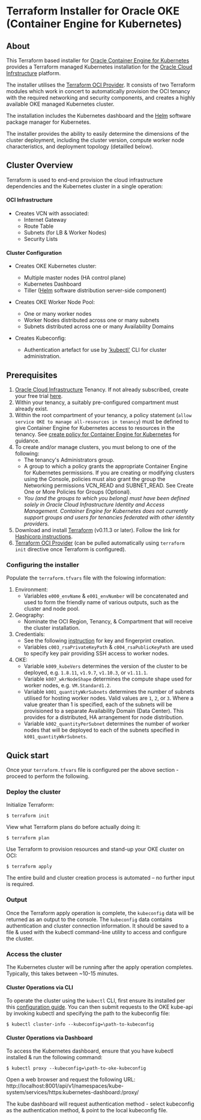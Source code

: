 [terraform]: https://terraform.io
[oci]: https://cloud.oracle.com/en_US/cloud-infrastructure
[oke]: https://cloud.oracle.com/containers/kubernetes-engine
[oci-provider]: https://www.terraform.io/docs/providers/oci/index.html
[oci-signup]: https://cloud.oracle.com/tryit
[kubectl]: https://kubernetes.io/docs/tasks/tools/install-kubectl/
[ocs-k]:https://docs.oracle.com/cd/E52668_01/E88884/html/pref.html

# Terraform Installer for Oracle OKE (Container Engine for Kubernetes)

## About

This Terraform based installer for [Oracle Container Engine for Kubernetes][oke] provides a Terraform managed Kubernetes installation for the [Oracle Cloud Infrstructure][oci] platform.

The installer utilises the [Terraform OCI Provider][oci-provider].
It consists of two Terraform modules which work in concert to automatically provision the OCI tenancy with the required networking and security components, and creates a highly available OKE managed Kubernetes cluster.

The installation includes the Kubernetes dashboard and the [Helm](https://helm.sh/) software package manager for Kubernetes.

The installer provides the ability to easily determine the dimensions of the cluster deployment, including the cluster version, compute worker node characteristics, and deployment topology (detailled below).

## Cluster Overview

Terraform is used to end-end provision the cloud infrastructure dependencies and the Kubernetes cluster in a single operation:

#### OCI Infrastructure

 - Creates VCN with associated:
   - Internet Gateway
   - Route Table
   - Subnets (for LB & Worker Nodes)
   - Security Lists

#### Cluster Configuration

 - Creates OKE Kubernetes cluster:
   - Multiple master nodes (HA control plane)
   - Kubernetes Dashboard
   - Tiller ([Helm](https://helm.sh/) software distribution server-side component)

 - Creates OKE Worker Node Pool:
   - One or many worker nodes
   - Worker Nodes distributed across one or many subnets
   - Subnets distributed across one or many Availability Domains

 - Creates Kubeconfig:
   - Authentication artefact for use by ['kubectl'][kubectl] CLI for cluster administration.

## Prerequisites

1. [Oracle Cloud Infrastructure][oci] Tenancy. If not already subscribed, create your free trial [here][oci-signup].
2. Within your tenancy, a suitably pre-configured compartment must already exist.
3. Within the root compartment of your tenancy, a policy statement (`allow service OKE to manage all-resources in tenancy`) must be defined to give Container Engine for Kubernetes access to resources in the tenancy. See [create policy for Container Engine for Kubernetes](https://docs.cloud.oracle.com/iaas/Content/ContEng/Concepts/contengpolicyconfig.htm#PolicyPrerequisitesService) for guidance.
4. To create and/or manage clusters, you must belong to one of the following:
   - The tenancy's Administrators group.
   - A group to which a policy grants the appropriate Container Engine for Kubernetes permissions. If you are creating or modifying clusters using the Console, policies must also grant the group the Networking permissions VCN_READ and SUBNET_READ. See Create One or More Policies for Groups (Optional).
   - _You (and the groups to which you belong) must have been defined solely in Oracle Cloud Infrastructure Identity and Access Management. Container Engine for Kubernetes does not currently support groups and users for tenancies federated with other identity providers._
5. Download and install [Terraform][terraform] (v0.11.3 or later). Follow the link for [Hashicorp instructions](https://www.terraform.io/intro/getting-started/install.html).
6. [Terraform OCI Provider][oci-provider] (can be pulled automatically using `terraform init` directive once Terraform is configured).

### Configuring the installer

Populate the `terraform.tfvars` file with the folowing information:

1. Environment:
   - Variables `e000_envName` & `e001_envNumber` will be concatenated and used to form the friendly name of various outputs, such as the cluster and node pool.
2. Geography:
   - Nominate the OCI Region, Tenancy, & Compartment that will receive the cluster installation.
3. Credentials:
   - See the following [instruction](https://docs.cloud.oracle.com/iaas/Content/API/Concepts/apisigningkey.htm) for key and fingerprint creation.
   - Variables `c003_rsaPrivateKeyPath` & `c004_rsaPublicKeyPath` are used to specify key pair providing SSH access to worker nodes.
4. OKE:
   - Variable `k009_kubeVers` determines the version of the cluster to be deployed, e.g. `1.8.11`, `v1.9.7`, `v1.10.3`, or `v1.11.1`.
   - Variable `k007_wkrNodeShape` determines the compute shape used for worker nodes, e.g. `VM.Standard1.2`.
   - Variable `k001_quantityWkrSubnets` determines the number of subnets utilised for hosting worker nodes. Valid values are `1`, `2`, or `3`. Where a value greater than 1 is specified, each of the subnets will be provisioned to a separate Availability Domain (Data Center). This provides for a distributed, HA arrangement for node distribution.
   - Variable `k002_quantityPerSubnet` determines the number of worker nodes that will be deployed to each of the subnets specified in `k001_quantityWkrSubnets`.

## Quick start
Once your `terraform.tfvars` file is configured per the above section - proceed to perform the following.

### Deploy the cluster

Initialize Terraform:

```
$ terraform init
```

View what Terraform plans do before actually doing it:

```
$ terraform plan
```

Use Terraform to provision resources and stand-up your OKE cluster on OCI:

```
$ terraform apply
```

The entire build and cluster creation process is automated – no further input is required.

### Output
Once the Terraform apply operation is complete, the `kubeconfig` data will be returned as an output to the console. The `kubeconfig` data contains authentication and cluster connection information. It should be saved to a file & used with the kubectl command-line utility to access and configure the cluster.

### Access the cluster

The Kubernetes cluster will be running after the apply operation completes. Typically, this takes between ~10-15 minutes.

#### Cluster Operations via CLI

To operate the cluster using the `kubectl` CLI, first ensure its installed per this [configuration guide](https://kubernetes.io/docs/tasks/tools/install-kubectl/). You can then submit requests to the OKE kube-api by invoking kubectl and specifying the path to the kubeconfig file:

```
$ kubectl cluster-info --kubeconfig=\path-to-kubeconfig
```

#### Cluster Operations via Dashboard

To access the Kubernetes dashboard, ensure that you have kubectl installed & run the following command:

```
$ kubectl proxy --kubeconfig=\path-to-oke-kubeconfig
```

Open a web browser and request the following URL:
http://localhost:8001/api/v1/namespaces/kube-system/services/https:kubernetes-dashboard:/proxy/

The kube dashboard will request authentication method - select kubeconfig as the authentication method, & point to the local kubeconfig file.
